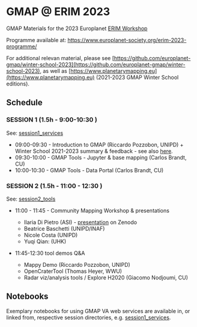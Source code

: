 # GMAP @ ERIM 2023

GMAP Materials for the 2023 Europlanet [ERIM Workshop](https://www.europlanet-society.org/erim2023/)

Programme available at: https://www.europlanet-society.org/erim-2023-programme/

For additional relevan material, please see [https://github.com/europlanet-gmap/winter-school-2023](https://github.com/europlanet-gmap/winter-school-2023), as well as [https://www.planetarymapping.eu](https://www.planetarymapping.eu) (2021-2023 GMAP Winter School editions).

## Schedule

### SESSION 1 (1.5h - 9:00-10:30 )

See: [session1_services](./session1_services/)

* 09:00-09:30 - Introduction to GMAP (Riccardo Pozzobon, UNIPD) + Winter School 2021-2023 summary & feedback - see also [here](https://aprossi.eu/content/gmap/).
* 09:30-10:00 - GMAP Tools - Jupyter & base mapping (Carlos Brandt, CU)
* 10:00-10:30 - GMAP Tools - Data Portal (Carlos Brandt, CU)

### SESSION 2 (1.5h - 11:00 - 12:30 )

 See: [session2_tools](./session2_tools/)

* 11:00 - 11:45 - Community Mapping Workshop & presentations
  * Ilaria Di Pietro (ASI) - [presentation](https://zenodo.org/record/8065760) on Zenodo
  * Beatrice Baschetti (UNIPD/INAF)
  * Nicole Costa (UNIPD)
  * Yuqi Qian: (UHK)

* 11:45-12:30 tool demos Q&A
  * Mappy Demo (Riccardo Pozzobon, UNIPD)
  * OpenCraterTool (Thomas Heyer, WWU)
  * Radar viz/analysis tools / Explore H2020 (Giacomo Nodjoumi, CU)

## Notebooks

Exemplary notebooks for using GMAP VA web services are available in, or linked from, respective session directories, e.g. [session1_services](./session1_services/).

